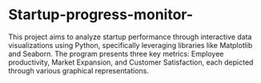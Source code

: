 # Startup-progress-monitor-
This project aims to analyze startup performance through interactive data visualizations using Python, specifically leveraging libraries like Matplotlib and Seaborn. The program presents three key metrics: Employee productivity, Market Expansion, and Customer Satisfaction, each depicted through various graphical representations. 
